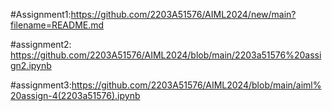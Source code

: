 #Assignment1:https://github.com/2203A51576/AIML2024/new/main?filename=README.md

#assignment2: https://github.com/2203A51576/AIML2024/blob/main/2203a51576%20assign2.ipynb

#assignment3:https://github.com/2203A51576/AIML2024/blob/main/aiml%20assign-4(2203a51576).ipynb
